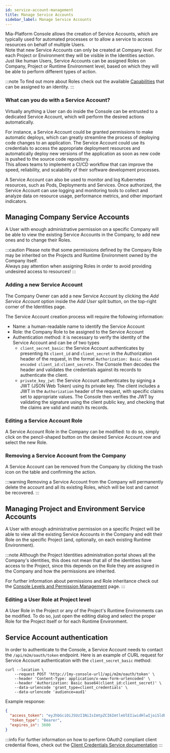 ```yaml
---
id: service-account-management
title: Manage Service Accounts
sidebar_label: Manage Service Accounts
---
```


Mia-Platform Console allows the creation of Service Accounts, which are typically used for automated processes or to allow a service to access resources on behalf of multiple Users.  
Note that new Service Accounts can only be created at Company level. For each Project or Environment they will be visible in the Identities section.
Just like human Users, Service Accounts can be assigned Roles on Company, Project or Runtime Environment level, based on which they will be able to perform different types of action.  

:::note
To find out more about Roles check out the available [Capabilities](/development_suite/identity-and-access-management/console-levels-and-permission-management.md#users-capabilities-inside-console) that can be assigned to an identity.
:::

### What can you do with a Service Account?

Virtually anything a User can do inside the Console can be entrusted to a dedicated Service Account, which will perform the desired actions automatically.

For instance, a Service Account could be granted permissions to make automatic deploys, which can greatly streamline the process of deploying code changes to an application. The Service Account could use its credentials to access the appropriate deployment resources and automatically deploy new versions of the application as soon as new code is pushed to the source code repository.  
This allows teams to implement a CI/CD workflow that can improve the speed, reliability, and scalability of their software development processes. 

A Service Account can also be used to monitor and log Kubernetes resources, such as Pods, Deployments and Services. Once authorized, the Service Account can use logging and monitoring tools to collect and analyze data on resource usage, performance metrics, and other important indicators.

## Managing Company Service Accounts

A User with enough administrative permission on a specific Company will be able to view the existing Service Accounts in the Company, to add new ones and to change their Roles.

<!-- TODO: SCREENSHOT OF THE IDENTITIES PAGE WITH FILTER ON IDENTITY TYPE = Service Account -->

:::caution
Please note that some permissions defined by the Company Role may be inherited on the Projects and Runtime Environment owned by the Company itself.  
Always pay attention when assigning Roles in order to avoid providing undesired access to resources!
:::

### Adding a new Service Account

The Company Owner can add a new Service Account by clicking the *Add Service Account* option inside the *Add User* split button, on the top-right corner of the Identities page. 

<!-- TODO: SCREENSHOT OF COMPANY ADD SA MODAL -->

The Service Account creation process will require the following information:
- Name: a human-readable name to identify the Service Account
- Role: the Company Role to be assigned to the Service Account
- Authentication method: it is necessary to verify the identity of the Service Account and can be of two types <!-- TODO: SCREENSHOT OF THE DIFFERENT FLOWS -->
    - `client_secret_basic`: the Service Account authenticates by presenting its `client_id` and `client_secret` in the Authorization header of the request, in the format `Authorization: Basic <base64 encoded client_id:client_secret>`. The Console then decodes the header and validates the credentials against its records to authenticate the client.  
    - `private_key_jwt`: the Service Account authenticates by signing a JWT (JSON Web Token) using its private key. The client includes a JWT in the `Authorization` header of the request, with specific claims set to appropriate values. The Console then verifies the JWT by validating the signature using the client public key, and checking that the claims are valid and match its records.  

### Editing a Service Account Role

A Service Account Role in the Company can be modified: to do so, simply click on the pencil-shaped button on the desired Service Account row and select the new Role.

<!-- TODO: SCREENSHOT OF COMPANY EDIT SA MODAL -->

### Removing a Service Account from the Company

A Service Account can be removed from the Company by clicking the trash icon on the table and confirming the action.

<!-- TODO: SCREENSHOT OF COMPANY DELETE SA MODAL -->

:::warning
Removing a Service Account from the Company will permanently delete the account and all its existing Roles, which will be lost and cannot be recovered.
:::

## Managing Project and Environment Service Accounts

A User with enough administrative permission on a specific Project will be able to view all the existing Service Accounts in the Company and edit their Role on the specific Project (and, optionally, on each existing Runtime Environment).

<!-- TODO: ADD SCREENSHOT OF PROJECT ADMIN PORTAL FILTERED BY SA IDENTITY TYPE -->

:::note
Although the Project Identities administration portal shows all the Company's identities, this does not mean that all of the identities have access to the Project, since this depends on the Role they are assigned in the Company and how the permissions are inherited.

For further information about permissions and Role inheritance check out the [Console Levels and Permission Management](/development_suite/identity-and-access-management/console-levels-and-permission-management.md) page.
:::

### Editing a User Role at Project level

A User Role in the Project or any of the Project's Runtime Environments can be modified. To do so, just open the editing dialog and select the proper Role for the Project itself or for each Runtime Environment.

<!-- TODO: SCREENSHOT OF COMPANY EDIT SA MODAL -->

## Service Account authentication

In order to authenticate to the Console, a Service Account needs to contact the `/api/m2m/oauth/token` endpoint. Here is an example of CURL request for Service Account authentication with the `client_secret_basic` method:

```shell
curl --location \
    --request POST 'http://[my-console-url]/api/m2m/oauth/token' \
    --header 'Content-Type: application/x-www-form-urlencoded' \
    --header 'Authorization: Basic base64(client_id:client_secret)' \
    --data-urlencode 'grant_type=client_credentials' \
    --data-urlencode 'audience=aud1'
```

Example response:

```json
{
  "access_token": "eyJhbGciOiJSUzI1NiIsImtpZCI6ImtleUlEIiwidHlwIjoiSldUIn0.eyJleHAiOjE1OTE3OTg1OTYsImlhdCI6MTU5MTc5NDk5NiwiaXNzIjoidGVzdC1pc3N1ZXIiLCJzdWIiOiJjbGllbnQtaWQiLCJwZXJtaXNzaW9ucyI6W119.tfuIjL8ZN7dFmtT3n9NQLxY6Jhq1BoVZwb_LhTZS0zLNqxNQjQA-5-bN6-vne1ZJg9fBeRkq3aKxGjWCuruXTjYRfDLZwMSFoP3ki6NtUrdAqbse_c2J6DgI5m_F44NOZJFGZ8fbMydox5HV19swaozF32-aFN7UN53zZ7wV0tMdVXc-Nvf2WU8udGVXlqNtlMpQC2JZjSh8GeOljxZD4O6PDmp55ZoIcp7TscEzywT4yzUVJ78cLvMx1_rgZTto687XPJYdiqjdsI5kg7mSDH7_Bn9BfAR3Ln6qrPC_VieqAWf8-YmloyQNxx8dER8Yl-vDMCkHp3Z9Hla0XOrrm9F8IEyEQj5qmA_3TewppaDn3lu8Q4qYy_7v5lGSWTfx8PwaNHT5rRnDz10FI59KjM4WMzheTkqJ0Bw3dR-p1huF6iqoMsvnw5HfvdyyYP9_mMu0uw4JZiXInIR3qtmGZF6QGeeYK-l1atx1QRq-O5jvqZUy2hYFsJCLQEAHhF2jU5bWjbMjDsgSn1FHnzJY7IjRUNND6BuT4aBJzz0nspwy4fZhJTLrLLwFI3cjt17m5Ngrb9JY88dhGXLhAnWzjIDPWDM7Ao4YfQ2DHp2CM0P5OBB9sy8kXCgvv4ICAXv4cIEXIaMCE7QsPLHX8UqdwvP7-ygOyvCRRY_5seT70GQ",
  "token_type": "Bearer",
  "expires_in": 3600
}
```

:::info
For further information on how to perform OAuth2 compliant client credential flows, check out the [Client Credentials Service documentation](/runtime_suite/client-credentials/usage.md) 
:::